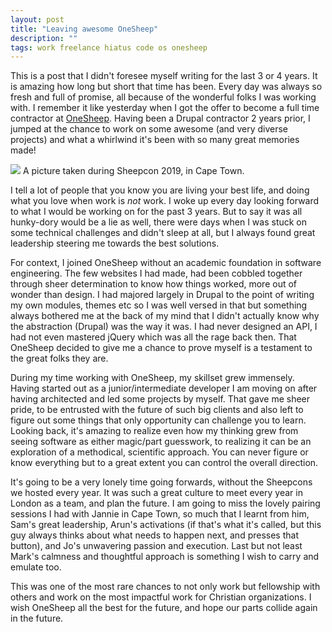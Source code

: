 ```yaml
---
layout: post
title: "Leaving awesome OneSheep"
description: ""
tags: work freelance hiatus code os onesheep
---
```


This is a post that I didn't foresee myself writing for the last 3 or 4 years. It is amazing how long but short that time has been. Every day was always so fresh and full of promise, all because of the wonderful folks I was working with. I remember it like yesterday when I got the offer to become a full time contractor at [OneSheep](https://onesheep.org). Having been a Drupal contractor 2 years prior, I jumped at the chance to work on some awesome (and very diverse projects) and what a whirlwind it's been with so many great memories made!

<img src='https://lh3.googleusercontent.com/tFh3qRi0vUq-fo-EhlloexK3H2wlHK0sahIhws4RySKTenSI-pixtn6VKiuu0PoiTkFEinw-bgt9OSe2_CjZc-03q1VFPY22ODgbs0dtqZAoGk5k316RqaQBbcR5AXcIKP3F0asPBR8=w2400' />
A picture taken during Sheepcon 2019, in Cape Town.

<!--more-->

I tell a lot of people that you know you are living your best life, and doing what you love when work is _not_ work. I woke up every day looking forward to what I would be working on for the past 3 years. But to say it was all hunky-dory would be a lie as well, there were days when I was stuck on some technical challenges and didn't sleep at all, but I always found great leadership steering me towards the best solutions.

For context, I joined OneSheep without an academic foundation in software engineering. The few websites I had made, had been cobbled together through sheer determination to know how things worked, more out of wonder than design. I had majored largely in Drupal to the point of writing my own modules, themes etc so I was well versed in that but something always bothered me at the back of my mind that I didn't actually know why the abstraction (Drupal) was the way it was. I had never designed an API, I had not even mastered jQuery which was all the rage back then. That OneSheep decided to give me a chance to prove myself is a testament to the great folks they are.

During my time working with OneSheep, my skillset grew immensely. Having started out as a junior/intermediate developer I am moving on after having architected and led some projects by myself. That gave me sheer pride, to be entrusted with the future of such big clients and also left to figure out some things that only opportunity can challenge you to learn. Looking back, it's amazing to realize even how my thinking grew from seeing software as either magic/part guesswork, to realizing it can be an exploration of a methodical, scientific approach. You can never figure or know everything but to a great extent you can control the overall direction.

It's going to be a very lonely time going forwards, without the Sheepcons we hosted every year. It was such a great culture to meet every year in London as a team, and plan the future. I am going to miss the lovely pairing sessions I had with Jannie in Cape Town, so much that I learnt from him, Sam's great leadership, Arun's activations (if that's what it's called, but this guy always thinks about what needs to happen next, and presses that button), and Jo's unwavering passion and execution. Last but not least Mark's calmness and thoughtful approach is something I wish to carry and emulate too.

This was one of the most rare chances to not only work but fellowship with others and work on the most impactful work for Christian organizations. I wish OneSheep all the best for the future, and hope our parts collide again in the future.
